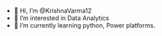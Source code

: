 - 👋 Hi, I’m @KrishnaVarma12
- 👀 I’m interested in Data Analytics
- 🌱 I’m currently learning python, Power platforms.

<!---
KrishnaVarma12/KrishnaVarma12 is a ✨ special ✨ repository because its `README.md` (this file) appears on your GitHub profile.
You can click the Preview link to take a look at your changes.
--->
